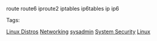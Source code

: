 route
route6
iproute2
iptables
ip6tables
ip
ip6

Tags:

[Linux Distros](Linux%20Distros.md)
[Networking](Networking)
[sysadmin](sysadmin)
[System Security](../../../../Information%20and%20Communication%20Technology/System%20Administration/System%20Security.md)
[Linux](Linux)